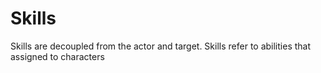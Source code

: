 # Skills

Skills are decoupled from the actor and target. Skills refer to abilities that
assigned to characters
